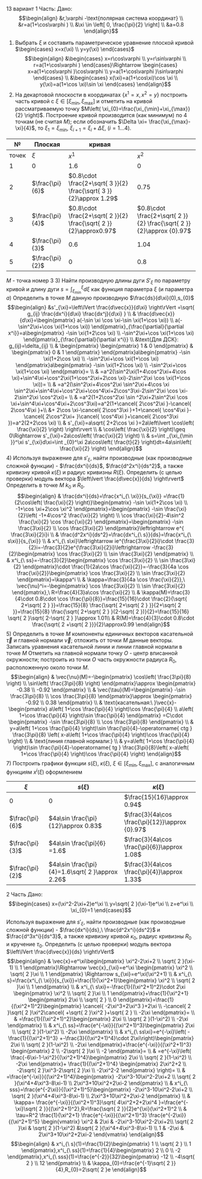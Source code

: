 13 вариант
1 Часть:
Дано:
$$\begin{align}
&r,\varphi -\text{полярная система координат} \\
&r=a(1+\cos\varphi )  \\
&\xi \in \left[ 0, \frac{\pi}{2} \right] \\
&a=0.8
\end{align}$$
1) Выбрать $\xi$ и составить параметрическое уравнение плоской кривой $\begin{cases} x=x(\xi) \\ y=y(\xi) \end{cases}$
$$\begin{align} 
&\begin{cases}
x=r\cos\varphi  \\
y=r\sin\varphi  \\
r=a(1+\cos\varphi )
\end{cases}\Rightarrow \begin{cases}
x=a(1+\cos\varphi )\cos\varphi  \\
y=a(1+\cos\varphi )\sin\varphi 
\end{cases} \\
&\begin{cases}
x(\xi)=a(1+\cos\xi)\cos \xi \\
y(\xi)=a(1+\cos \xi)\sin \xi
\end{cases}
\end{align}$$
2) На декартовой плоскости в координатах $\{ x^1=x,x^2=y \}$ построить часть кривой с $\xi \in[\xi_{\min},\xi_{\max}]$ и отметить на кривой рассматриваемую точку $M\left( \xi_{0}=\frac{\xi_{\min}+\xi_{\max}}{2} \right)$. Построение кривой производится (как минимум) по 4 точкам (не считая $M$); если обозначить $\Delta \xi= \frac{\xi_{\max}-\xi}{4}$, то $\xi_{1}=\xi_{\min}$, $\xi_{i+1}=\xi_{i}+\Delta \xi, \ (i=1\ldots 4)$.

| №     | Плоская         | кривая                                                             |                                                                      |
| ----- | --------------- | ------------------------------------------------------------------ | -------------------------------------------------------------------- |
| точек | $\xi$           | $x^1$                                                              | $x^2$                                                                |
| 1     | $0$             | $1.6$                                                              | $0$                                                                  |
| 2     | $\frac{\pi}{6}$ | $0.8\cdot \frac{2+\sqrt{ 3 }}{2} \frac{\sqrt{ 3 }}{2}\approx 1.29$ | $0.75$                                                               |
| 3     | $\frac{\pi}{4}$ | $0.8\cdot \frac{2+\sqrt{ 2 }}{2} \frac{\sqrt{ 2 }}{2}\approx0.97$  | $0.8\cdot \frac{2+\sqrt{ 2 }}{2} \frac{\sqrt{ 2 }}{2}\approx {0}.97$ |
| 4     | $\frac{\pi}{3}$ | $0.6$                                                              | $1.04$                                                               |
| 5     | $\frac{\pi}{2}$ | $0$                                                                | $0.8$                                                                |
$M$ - точка номер 3
3) Найти производную длины дуги $S'_{\xi}$ по параметру кривой и длину дуги $s=\int_{\xi_{\min}}^\xi d\xi$ как функция параметра $\xi$ (и параметра $a$)
   Определить в точке $M$ данную производную $\frac{ds}{d\xi}(0),s_{0}$ 
$$\begin{align}
&s'_{\xi}=\left\lVert  \frac{d\vec{x}}{d\xi}  \right\rVert =\sqrt{ g_{ij} \frac{dx^i}{d\xi} \frac{dx^j}{d\xi} } \\
&  \frac{d\vec{x}}{d\xi}=\begin{pmatrix}
a(-\sin \xi \cos \xi-\sin \xi(1+\cos \xi)) \\
a(-\sin^2\xi+\cos \xi(1+\cos \xi))
\end{pmatrix}_{\frac{\partial}{\partial x^i}}=a\begin{pmatrix}
-\sin \xi(1+2\cos \xi) \\
-\sin^2\xi+\cos \xi(1+\cos \xi)
\end{pmatrix}_{\frac{\partial}{\partial x^i}} \\
&\text{Для ДСК}: g_{ij}=\delta_{ij}  \\
& \begin{pmatrix}
\begin{pmatrix}
1 & 0
\end{pmatrix} & \begin{pmatrix}
0 & 1
\end{pmatrix}
\end{pmatrix}a\begin{pmatrix}
-\sin \xi(1+2\cos \xi) \\
-\sin^2\xi+\cos \xi(1+\cos \xi)
\end{pmatrix}a\begin{pmatrix}
-\sin \xi(1+2\cos \xi) \\
-\sin^2\xi+\cos \xi(1+\cos \xi)
\end{pmatrix}= \\
& =a^2(\sin^2\xi(1+4\cos^2\xi+4\cos \xi)+\sin^4\xi+\cos^2\xi(1+\cos^2\xi+2\cos \xi)-2\sin^2\xi \cos \xi(1+\cos \xi))= \\
& =a^2(\sin^2\xi+4\cos^2\xi \sin^2\xi+4\cos \xi \sin^2\xi+\sin^4\xi+\cos^2\xi+\cos^4\xi+2\cos^3\xi-2\sin^2\xi \cos \xi-2\sin^2\xi \cos^2\xi)= \\
& =a^2(1+2\cos^2\xi \sin ^2\xi+2\sin^2\xi \cos \xi+\sin^4\xi+\cos^4\xi+2\cos^3\xi)=a^2(1+\cancel{ 2\cos^2\xi }-\cancel{ 2\cos^4\xi }+\\      &+ 2\cos \xi-\cancel{ 2\cos^3\xi }+1+\cancel{ \cos^4\xi }-\cancel{ 2\cos^2\xi+ }\cancel{ \cos^4\xi }+\cancel{ 2\cos^3\xi })=a^2(2+2\cos \xi) \\
& s'_{\xi}=a\sqrt{ 2+2\cos \xi }=2a\left\lvert  \cos\left( \frac{\xi}{2} \right) 
\right\rvert  \\
& \cos\left( \frac{\xi}{2} \right)\geq 0\Rightarrow s'_{\xi}=2a\cos\left( \frac{\xi}{2} \right) \\
& s=\int _{\xi_{\min }}^\xi s'_{\xi}d\xi=\int _{0}^\xi 2a\cos\left( \frac{t}{2} \right)dt=4a\sin\left( \frac{\xi}{2} \right)
\end{align}$$
4) Используя выражение для $s'_{\xi}$, найти производные (как производные сложной функции) - $\frac{dx^i}{ds}$, $\frac{d^2x^i}{ds^2}$, а также кривизну кривой $\kappa(\xi)$ и радиус кривизны $R(\xi)$. Определить (с целью проверки) модуль вектора $\left\lvert  \frac{d\vec{x}}{ds}  \right\rvert$ 
   Определить в точке $M$ $k_{0}$ и $R_{0}$.
$$\begin{align}
& \frac{dx^i}{ds}=\frac{x^i_{\ \xi}}{s_{\xi}} =\frac{1}{2\cos\left( \frac{\xi}{2} \right)}\begin{pmatrix}
-\sin \xi(1+2\cos \xi) \\
-1+\cos \xi+2\cos \xi^2
\end{pmatrix}=\begin{pmatrix}
-\sin \frac{\xi}{2}\left( -1+4\cos^2 \frac{\xi}{2} \right) \\
\cos \frac{\xi}{2}-4\sin^2 \frac{\xi}{2} \cos \frac{\xi}{2}
\end{pmatrix}=\begin{pmatrix}
-\sin \frac{3\xi}{2} \\
\cos \frac{3\xi}{2}
\end{pmatrix}\leftrightarrow e^{ \frac{3\xi}{2}i}i \\
& \frac{d^2x^i}{ds^2}=\frac{dx^i_{\ s}}{ds}=\frac{x^i_{\ s\xi}}{s_{\xi}} \\
& x^i_{\ s\xi}\leftrightarrow ie^{\frac{3\xi}{2}i}\cdot \frac{3}{2}i=-\frac{3}{2}e^{\frac{3\xi}{2}i}\leftrightarrow -\frac{3}{2}\begin{pmatrix}
\cos \frac{3\xi}{2} \\
\sin \frac{3\xi}{2}
\end{pmatrix} \\
& x^i_{\ ss}=-\frac{3}{2}\begin{pmatrix}
\cos \frac{3\xi}{2} \\
\sin \frac{3\xi}{2}
\end{pmatrix}\cdot  \frac{1}{2a\cos \frac{\xi}{2}}=-\frac{3}{4a \cos \frac{\xi}{2}}\begin{pmatrix}
\cos \frac{3\xi}{2} \\
\sin \frac{3\xi}{2}
\end{pmatrix}=\kappa^i  \\
& \kappa=\frac{3}{4a \cos \frac{\xi}{2}},\ \vec{\nu}^i=-\begin{pmatrix}
\cos \frac{3\xi}{2} \\
\sin \frac{3\xi}{2}
\end{pmatrix},\ R=\frac{4}{3}a\cos \frac{\xi}{2} \\
& \kappa(M)=\frac{3}{4\cdot 0.8\cdot \cos \frac{\pi}{8}}=\frac{15}{16}\cdot \frac{2}{\sqrt{ 2+\sqrt{ 2 } }}=\frac{15}{8} \frac{\sqrt{ 2+\sqrt{ 2 } }}{2+\sqrt{ 2 }}=\frac{15}{8} \frac{\sqrt{ 2+\sqrt{ 2 } }(2-\sqrt{ 2 })}{2}=\frac{15}{16} \sqrt{ 2 }\sqrt{ 2-\sqrt{ 2 } }\approx 1.01\\
& R(M)=\frac{4}{3}\cdot 0.8\cdot  \frac{\sqrt{ 2 +\sqrt{ 2 }}}{2}\approx0.99
\end{align}$$
5) Определить в точке $M$ компоненты единичных векторов касательной $\vec{\tau}$  и главной нормали $\vec{\nu}$; отложить от точки $M$ данные векторы. Записать уравнения касательной линии и линии главной нормали в точке $M$
   Отметить на главной нормали точку $O$ - центр вписанной окружности; построить из точки $O$ часть окружности радиуса $R_{0}$, расположенную около точки $M$.
$$\begin{align}
& \vec{\nu}(M)=-\begin{pmatrix}
\cos\left( \frac{3\pi}{8} \right) \\
\sin\left( \frac{3\pi}{8} \right)
\end{pmatrix}\approx \begin{pmatrix}
-0.38 \\
-0.92
\end{pmatrix} \\
& \vec{\tau}(M)=\begin{pmatrix}
-\sin \frac{3\pi}{8} \\
\cos \frac{3\pi}{8}
\end{pmatrix}\approx \begin{pmatrix}
-0.92 \\
0.38
\end{pmatrix} \\
& \text{касательная:\ }\vec{x}-\begin{pmatrix}
a\left( 1+\cos \frac{\pi}{4} \right)\cos \frac{\pi}{4} \\
a\left( 1+\cos \frac{\pi}{4} \right)\sin \frac{\pi}{4}
\end{pmatrix} =C\cdot \begin{pmatrix}
-\sin \frac{3\pi}{8} \\
\cos \frac{3\pi}{8}
\end{pmatrix} \\
& y=a\left( 1+\cos \frac{\pi}{4} \right)\sin \frac{\pi}{4}-\operatorname{ ctg } \frac{3\pi}{8} \left( x-a\left( 1+\cos \frac{\pi}{4} \right)\cos \frac{\pi}{4} \right) \\
& \text{линия главной нормали:} \\
& y=a\left( 1+\cos \frac{\pi}{4} \right)\sin \frac{\pi}{4}-\operatorname{ tg } \frac{3\pi}{8}\left( x-a\left( 1+\cos \frac{\pi}{4} \right)\cos \frac{\pi}{4} \right)
\end{align}$$
7) Построить графики функции $s(\xi)$, $\kappa(\xi)$, $\xi \in[\xi_{\min},\xi_{\max}]$, с аналогичным функциям $x^i(\xi)$ оформлением

| $\xi$           | $s(\xi)$                                         | $\kappa(\xi)$                                   |
| --------------- | ------------------------------------------------ | ----------------------------------------------- |
| $0$             | $0$                                              | $\frac{15}{16}\approx 0.94$                     |
| $\frac{\pi}{6}$ | $4a\sin \frac{\pi}{12}\approx 0.83$              | $\frac{3}{4a\cos \frac{\pi}{12}}\approx {0}.97$ |
| $\frac{\pi}{3}$ | $4a\sin \frac{\pi}{6} =1.6$                      | $\frac{3}{4a\cos \frac{\pi}{6}}\approx 1.08$    |
| $\frac{\pi}{2}$ | $4a\sin \frac{\pi}{4}=1.6\sqrt{ 2 }\approx 2.26$ | $\frac{3}{4a\cos \frac{\pi}{4}}\approx 1.33$    |
2 Часть
Дано:
$$\begin{cases}
x=(\xi^2-2\xi+2)e^\xi \\
y=\sqrt{ 2 }(\xi-1)e^\xi \\
z=e^\xi \\
\xi_{0}=1
\end{cases}$$

Используя выражение для $s'_{\xi}$, найти производные (как производные сложной функции) - $\frac{dx^i}{ds},\ \frac{d^2x^i}{ds^2}$ и $\frac{d^3x^i}{ds^3}$, а также кривизну кривой $\kappa_{0}$, радиус кривизны $R_{0}$ и кручение $\tau_{0}$. Определить (с целью проверки) модуль вектора $\left\lVert  \frac{d\vec{x}}{ds}  \right\rVert$ 
$$\begin{align}
& \vec{x}=e^\xi\begin{pmatrix}
\xi^2-2\xi+2 \\
\sqrt{ 2 }(\xi-1) \\
1
\end{pmatrix}\Rightarrow \vec{x}_{\xi}=e^\xi \begin{pmatrix}
\xi^2 \\
\sqrt{ 2 }\xi \\
1
\end{pmatrix} \Rightarrow s_{\xi}=e^\xi(\xi^2+1) \\
& x^i_{\ s}=\frac{x^i_{\ \xi}}{s_{\xi}}=\frac{1}{\xi^2+1}\begin{pmatrix}
\xi^2 \\
\sqrt{ 2 }\xi \\
1
\end{pmatrix} \\
& x^i_{\ s\xi}=-\frac{1}{(\xi^2+1)^2}\cdot 2\xi \begin{pmatrix}
\xi^2 \\
\sqrt{ 2 }\xi \\
1
\end{pmatrix}+\frac{1}{\xi^2+1} \begin{pmatrix}
2\xi \\
\sqrt{ 2 } \\
0
\end{pmatrix}=\frac{1}{(\xi^2+1)^2}\begin{pmatrix}
\cancel{ -2\xi^3+2\xi^3 }+2\xi \\
-\cancel{ 2 }\sqrt{ 2 }\xi^2\cancel{ +\sqrt{ 2 }\xi^2 }+\sqrt{ 2 } \\
-2\xi
\end{pmatrix}= \\
& =\frac{1}{(\xi^2+1)^2}\begin{pmatrix}
2\xi \\
\sqrt{ 2 }(1-\xi^2) \\
-2\xi
\end{pmatrix} \\
& x^i_{\ ss}=\frac{e^{-\xi}}{(\xi^2+1)^3}\begin{pmatrix}
2\xi \\
\sqrt{ 2 }(1-\xi^2) \\
-2\xi
\end{pmatrix} \\
& x^i_{\ ss\xi}=e^{-\xi}\left( -\frac{1}{(\xi^2+1)^3} +-\frac{3}{(\xi^2+1)^4}\cdot 2\xi\right)\begin{pmatrix}
2\xi \\
\sqrt{ 2 }(1-\xi^2) \\
-2\xi
\end{pmatrix}+\frac{e^{-\xi}}{(\xi^2+1)^3} \begin{pmatrix}
2 \\
-2\sqrt{ 2 }\xi \\
-2
\end{pmatrix}= \\
& =e^{-\xi}\left( \frac{-6\xi-1-\xi^2}{(\xi^2+1)^4}\begin{pmatrix}
2\xi \\
\sqrt{ 2 }(1-\xi^2) \\
-2\xi
\end{pmatrix}+ \frac{1}{(\xi^2+1)^4} \begin{pmatrix}
2\xi^2+2 \\
-2\sqrt{ 2 }\xi^3-2\sqrt{ 2 }\xi \\
-2\xi^2-2
\end{pmatrix} \right)= \\
& =\frac{e^{-\xi}}{(\xi^2+1)^4}\begin{pmatrix}
-2\xi^3-10\xi^2-2\xi+2 \\
\sqrt{ 2 }(\xi^4+4\xi^3-8\xi-1) \\
2\xi^3+10\xi^2+2\xi-2
\end{pmatrix} \\
& x^i_{\ sss}=\frac{e^{-2\xi}}{(\xi^2+1)^5}\begin{pmatrix}
-2\xi^3-10\xi^2-2\xi+2 \\
\sqrt{ 2 }(\xi^4+4\xi^3-8\xi-1) \\
2\xi^3+10\xi^2+2\xi-2
\end{pmatrix} \\
& \kappa= \frac{e^{-\xi}}{(\xi^2+1)^3}\sqrt{ 4\xi^2+2+2\xi^4 }=\frac{e^{-\xi}\sqrt{ 2 }}{(\xi^2+1)^2},R=\frac{\sqrt{ 2 }}{2}e^{\xi}(\xi^2+1)^2 \\
& \tau=R^2 \frac{1}{\xi^2+1} \frac{e^{-\xi}}{(\xi^2+1)^3} \frac{e^{-2\xi}}{(\xi^2+1)^5} \begin{vmatrix}
\xi^2  & 2\xi & -2\xi^3-10\xi^2-2\xi+2\\
\sqrt{ 2 }\xi & \sqrt{ 2 }(1-\xi^2) &\sqrt{ 2 }(\xi^4+4\xi^3-8\xi-1)  \\
1 & -2\xi & 2\xi^3+10\xi^2+2\xi-2
\end{vmatrix}
\end{align}$$
$$\begin{align}
& x^i_{\ s}(1)=\frac{1}{2}\begin{pmatrix}
1 \\
\sqrt{ 2 } \\
1
\end{pmatrix},x^i_{\ ss}(1)=\frac{1}{4}\begin{pmatrix}
2 \\
0 \\
-2
\end{pmatrix},x^i_{\ sss}(1)=\frac{e^{-2}}{32}\begin{pmatrix}
-12 \\
-4\sqrt{ 2 } \\
12
\end{pmatrix} \\
& \kappa_{0}=\frac{e^{-1}\sqrt{ 2 }}{4},R_{0}=2\sqrt{ 2 }e
\end{align}$$